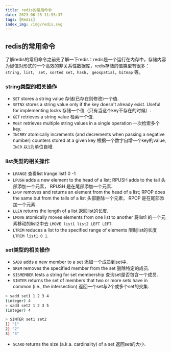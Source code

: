 ```yaml
---
title: redis的常用命令
date: 2023-06-25 11:55:37
tags: [Redis]
index_img: /img/redis.svg
---
```

## redis的常用命令

了解redis的常用命令之前先了解一下redis：redis是一个运行在内存中，存储内容为键值对形式的一个高效的非关系性数据库，redis存储的值类型有很多：`string`，`list`， `set`，`sorted set`，`hash`， `geospatial`，`bitmap` 等。

### string类型的相关操作

- `SET` stores a string value 存储(已存在则修改)一个值.
- `SETNX` stores a string value only if the key doesn't already exist. Useful for implementing locks 存储一个值（只有当这个key不存在的时候）.
- `GET` retrieves a string value 检索一个值.
- `MGET` retrieves multiple string values in a single operation 一次检索多个key.
- `INCRBY` atomically increments (and decrements when passing a negative number) counters stored at a given key 根据一个数字自增一个key的value, `INCR` 以`1`为单位自增.

### list类型的相关操作

- `LRANGE` 查看list  lrange list1 0 -1
- `LPUSH` adds a new element to the head of a list; RPUSH adds to the tail 头部添加一个元素， RPUSH 是在尾部添加一个元素.
- `LPOP` removes and returns an element from the head of a list; RPOP does the same but from the tails of a list 头部删除一个元素， RPOP 是在尾部添加一个元素.
- `LLEN` returns the length of a list 返回list的长度.
- `LMOVE` atomically moves elements from one list to another 将list1 的一个元素移动的list2中去 `LMOVE list1 list2 LEFT LEFT`.
- `LTRIM` reduces a list to the specified range of elements 限制list的长度 `LTRIM list1 0 1`.

### set类型的相关操作

- `SADD` adds a new member to a set 添加一个成员到set中.
- `SREM` removes the specified member from the set 删除特定的成员.
- `SISMEMBER` tests a string for set membership 查询set是否包含一个成员.
- `SINTER` returns the set of members that two or more sets have in common (i.e., the intersection) 返回一个set与2个或多个set的交集.

```bash
> sadd set1 1 2 3 4
(integer) 4
> sadd set2 1 2 3 5
(integer) 4

> SINTER set1 set2
1) "1"
2) "2"
3) "3"
```

- `SCARD` returns the size (a.k.a. cardinality) of a set 返回set的大小.
